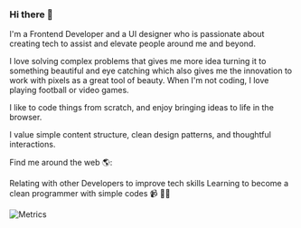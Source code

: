 ### Hi there 👋

I'm a Frontend Developer and a UI designer who is passionate about creating tech to assist and elevate people around me and beyond.

I love solving complex problems that gives me more idea turning it to something beautiful and eye catching which also gives me the innovation to work with pixels as a great tool of beauty. When I'm not coding, I love playing football or video games.

I like to code things from scratch, and enjoy bringing ideas to life in the browser.

I value simple content structure, clean design patterns, and thoughtful interactions.




Find me around the web 🌎:



Relating with other Developers to improve tech skills
Learning to become a clean programmer with simple codes 📹 ✍🏾



![Metrics](https://metrics.lecoq.io/paulynson?template=classic&posts=1&traffic=1&languages=1&isocalendar=1&introduction=1&isocalendar.duration=full-year&languages.limit=5&languages.sections=most-used&languages.colors=github&languages.threshold=0%25&languages.indepth=false&languages.recent.load=300&languages.recent.days=14&introduction.title=true&posts.descriptions=false&posts.covers=false&posts.limit=4&posts.user=.user.login&config.timezone=Africa%2FLagos)
